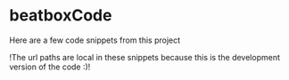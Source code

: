 # beatboxCode
Here are a few code snippets from this project


!The url paths are local in these snippets because this is the development version of the code :)!
